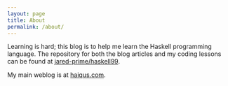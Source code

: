 ```yaml
---
layout: page
title: About
permalink: /about/
---
```


Learning is hard; this blog is to help me learn the Haskell programming language. The repository for both the blog articles and my coding lessons can be found at [jared-prime/haskell99](https://github.com/jared-prime/haskell99).

My main weblog is at [haiqus.com](blog.haiqus.com).
